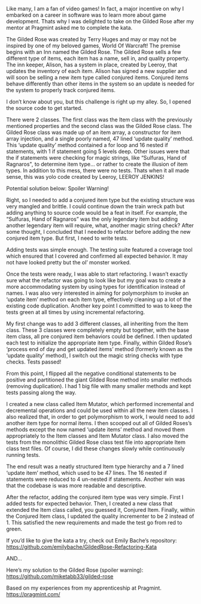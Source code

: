 Like many, I am a fan of video games! In fact, a major incentive on why I embarked on a career in software was to learn more about game development. Thats why I was delighted to take on the Gilded Rose after my mentor at Pragmint asked me to complete the kata.

The Gilded Rose was created by Terry Huges and may or may not be inspired by one of my beloved games, World Of Warcraft! The premise begins with an Inn named the Gilded Rose. The Gilded Rose sells a few different type of items, each item has a name, sell in, and quality property. The inn keeper, Alison, has a system in place, created by Leeroy, that updates the inventory of each item. Alison has signed a new supplier and will soon be selling a new item type called conjured items. Conjured items behave differently than other items in the system so an update is needed for the system to properly track conjured items.

I don’t know about you, but this challenge is right up my alley. So, I opened the source code to get started.

There were 2 classes. The first class was the Item class with the previously mentioned properties and the second class was the Gilded Rose class. The Gilded Rose class was made up of an item array, a constructor for item array injection, and a single poorly named, 47 lined ‘update quality’ method. This ‘update quality’ method contained a for loop and 16 nested if statements, with 1 if statement going 5 levels deep. Other issues were that the if statements were checking for magic strings, like “Sulfuras, Hand of Ragnaros", to determine item type… or rather to create the illusion of item types. In addition to this mess, there were no tests. Thats when it all made sense, this was yolo code created by Leeroy, LEEROY JENKINS!

Potential solution below: Spoiler Warning!

Right, so I needed to add a conjured item type but the existing structure was very mangled and brittle. I could continue down the train wreck path but adding anything to source code would be a feat in itself. For example, the “Sulfuras, Hand of Ragnaros” was the only legendary item but adding another legendary item will require, what, another magic string check? After some thought, I concluded that I needed to refactor before adding the new conjured item type. But first, I need to write tests.

Adding tests was simple enough. The testing suite featured a coverage tool which ensured that I covered and confirmed all expected behavior. It may not have looked pretty but the ol’ monster worked.

Once the tests were ready, I was able to start refactoring. I wasn’t exactly sure what the refactor was going to look like but my goal was to create a more accommodating system by using types for identification instead of names. I was also very interested in aiming for polymorphism to invoke an ‘update item’ method on each item type, effectively cleaning up a lot of the existing code duplication. Another key point I committed to was to keep the tests green at all times by using incremental refactoring.

My first change was to add 3 different classes, all inheriting from the Item class. These 3 classes were completely empty but together, with the base item class, all pre conjured item behaviors could be defined. I then updated each test to initialize the appropriate item type. Finally, within Gilded Rose’s ‘process end of day and get updated items’ method (formerly known as the ‘update quality’ method), I switch out the magic string checks with type checks. Tests passed!

From this point, I flipped all the negative conditional statements to be positive and partitioned the giant Gilded Rose method into smaller methods (removing duplication). I had 1 big file with many smaller methods and kept tests passing along the way.

I created a new class called Item Mutator, which performed incremental and decremental operations and could be used within all the new item classes. I also realized that, in order to get polymorphism to work, I would need to add another item type for normal items. I then scooped out all of Gilded Roses’s methods except the now named ‘update items’ method and moved them appropriately to the Item classes and Item Mutator class. I also moved the tests from the monolithic Gilded Rose class test file into appropriate Item class test files. Of course, I did these changes slowly while continuously running tests.

The end result was a neatly structured Item type hierarchy and a 7 lined ‘update item’ method, which used to be 47 lines. The 16 nested if statements were reduced to 4 un-nested if statements. Another win was that the codebase is was more readable and descriptive.

After the refactor, adding the conjured item type was very simple. First I added tests for expected behavior. Then, I created a new class that extended the Item class called, you guessed it, Conjured Item. Finally, within the Conjured Item class, I updated the quality incrementer to be 2 instead of 1. This satisfied the new requirements and made the test go from red to green.

If you’d like to give the kata a try, check out Emily Bache’s repository: https://github.com/emilybache/GildedRose-Refactoring-Kata

AND…

Here’s my solution to the Gilded Rose (spoiler warning): https://github.com/miketabb33/gilded-rose

Based on my experiences from my apprenticeship at Pragmint. https://pragmint.com/